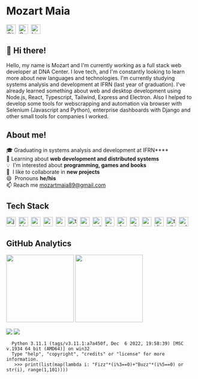 # Mozart Maia
<a href="https://github.com/mozart-maia" target="_blank"><img src="https://img.shields.io/badge/GitHub-100000?style=flat&logo=github&logoColor=white" alt="GitHub Badge" height="25"></a>&nbsp;
<a href="mailto:mozartmaia89@gmail.com" target="_blank"><img src="https://img.shields.io/badge/Gmail-D14836?style=flat&logo=gmail&logoColor=white" alt="Gmail Badge" height="25"></a>&nbsp;
<a href="https://www.linkedin.com/in/mozart-maia/" target="_blank"><img src="https://img.shields.io/badge/LinkedIn-0077B5?style=flat&logo=linkedin&logoColor=white" alt="LinkedIn Badge" height="25"></a>&nbsp;

## 👋 Hi there!
Hello, my name is Mozart and I'm currently working as a full stack web developer at DNA Center. I love tech, and I'm constantly looking to learn more about new languages and technologies. I'm currently studying systems analysis and development at IFRN (last year of graduation). I've already learned something about web and desktop development using Node.js, React, Typescript, Tailwind, Express and Electron. Also I helped to develop some tools for webscrapping and automation via browser with Selenium (Javascript and Python), enterprise dashboards with Django and other small tools for companies I worked. 

## About me!
🎓&nbsp;Graduating in systems analysis and development at IFRN****
<br/>🌱&nbsp;Learning about **web development and distributed systems**
<br/>💡&nbsp; I'm interested about **programming, games and books**
<br/>🤝&nbsp; I like to collaborate in **new projects**
<br/>😄&nbsp; Pronouns **he/his**
<br/>📫&nbsp;Reach me [mozartmaia89@gmail.com](mailto:mozartmaia89@gmail.com) 

## Tech Stack
<img src="https://img.shields.io/badge/Javascript-05122A?style=flat&logo=javascript" alt="javascript Badge" height="25">&nbsp;
<img src="https://img.shields.io/badge/Html5-05122A?style=flat&logo=html5" alt="html5 Badge" height="25">&nbsp;
<img src="https://img.shields.io/badge/Css3-05122A?style=flat&logo=css3" alt="css3 Badge" height="25">&nbsp;
<img src="https://img.shields.io/badge/Nodejs-05122A?style=flat&logo=node.js" alt="nodejs Badge" height="25">&nbsp;
<img src="https://img.shields.io/badge/React-05122A?style=flat&logo=react" alt="react Badge" height="25">&nbsp;
<img src="https://img.shields.io/badge/Typescript-05122A?style=flat&logo=typescript" alt="typescript Badge" height="25">&nbsp;
<img src="https://img.shields.io/badge/Postgresql-05122A?style=flat&logo=postgresql" alt="postgresql Badge" height="25">&nbsp;
<img src="https://img.shields.io/badge/Python-05122A?style=flat&logo=python" alt="python Badge" height="25">&nbsp;
<img src="https://img.shields.io/badge/Bash-05122A?style=flat&logo=gnu-bash" alt="bash Badge" height="25">&nbsp;
<img src="https://img.shields.io/badge/Docker-05122A?style=flat&logo=docker" alt="docker Badge" height="25">&nbsp;
<img src="https://img.shields.io/badge/Git-05122A?style=flat&logo=git" alt="git Badge" height="25">&nbsp;
<img src="https://img.shields.io/badge/Mysql-05122A?style=flat&logo=mysql" alt="mysql Badge" height="25">&nbsp;
<img src="https://img.shields.io/badge/Django-05122A?style=flat&logo=django" alt="django Badge" height="25">&nbsp;
<img src="https://img.shields.io/badge/Tailwind-05122A?style=flat&logo=tailwindcss" alt="tailwind Badge" height="25">&nbsp;
<img src="https://img.shields.io/badge/Selenium-05122A?style=flat&logo=selenium" alt="selenium Badge" height="25">&nbsp;



## GitHub Analytics
<div>
<img height="180em" src="https://github-readme-streak-stats.herokuapp.com/?user=mozart-maia&theme=dark">
<img height="180em" src="https://github-readme-stats.vercel.app/api/top-langs/?username=mozart-maia&theme=dark&layout=compact&langs_count=5">
 
![](https://github-profile-summary-cards.vercel.app/api/cards/profile-details?username=major&theme=nord_dark) 
![](https://github-profile-summary-cards.vercel.app/api/cards/productive-time?username=major&theme=nord_dark)  



  ```
    Python 3.11.1 (tags/v3.11.1:a7a450f, Dec  6 2022, 19:58:39) [MSC v.1934 64 bit (AMD64)] on win32
    Type "help", "copyright", "credits" or "license" for more information.
     >>> print(list(map(lambda i: "Fizz"*(i%3==0)+"Buzz"*(i%5==0) or str(i), range(1,101))))

```
